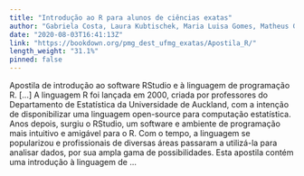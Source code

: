 ```yaml
---
title: "Introdução ao R para alunos de ciências exatas"
author: "Gabriela Costa, Laura Kubtischek, Maria Luisa Gomes, Matheus Gonzaga, Vitor Batista"
date: "2020-08-03T16:41:13Z"
link: "https://bookdown.org/pmg_dest_ufmg_exatas/Apostila_R/"
length_weight: "31.1%"
pinned: false
---
```


Apostila de introdução ao software RStudio e à linguagem de programação R. [...] A linguagem R foi lançada em 2000, criada por professores do Departamento de Estatística da Universidade de Auckland, com a intenção de disponibilizar uma linguagem open-source para computação estatística. Anos depois, surgiu o RStudio, um software e ambiente de programação mais intuitivo e amigável para o R. Com o tempo, a linguagem se popularizou e profissionais de diversas áreas passaram a utilizá-la para analisar dados, por sua ampla gama de possibilidades. Esta apostila contém uma introdução à linguagem de ...
